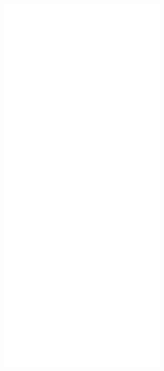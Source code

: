 <div style="display: flex; flex-wrap: wrap; justify-content: space-around;">
    <img src="https://github.com/enkhbold470/stats/blob/master/generated/overview.svg#gh-dark-mode-only" />
    <img src="https://github.com/enkhbold470/stats/blob/master/generated/languages.svg#gh-dark-mode-only" />
    <img src="https://github.com/enkhbold470/stats/blob/master/generated/overview.svg#gh-light-mode-only" />
    <img src="https://github.com/enkhbold470/stats/blob/master/generated/languages.svg#gh-light-mode-only" />
</div>

